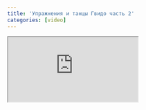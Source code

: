 ```yaml
---
title: 'Упражнения и танцы Гвидо часть 2'
categories: [video]
---
```

<iframe src="http://www.youtube.com/embed/O_SACbjOThA" class="youtube"></iframe>
